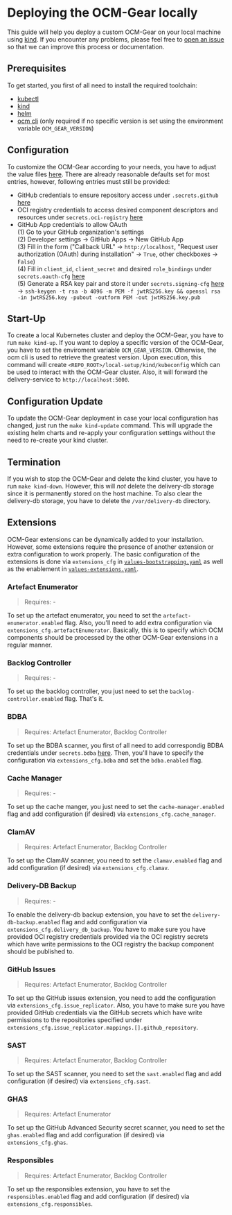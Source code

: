 # Deploying the OCM-Gear locally

This guide will help you deploy a custom OCM-Gear on your local machine using
[kind](https://kind.sigs.k8s.io/). If you encounter any problems, please feel
free to [open an issue](https://github.com/open-component-model/delivery-service/issues/new?assignees=&labels=kind%2Fenhancement&projects=&template=enhancement_request.md)
so that we can improve this process or documentation.

## Prerequisites
To get started, you first of all need to install the required toolchain:
- [kubectl](https://kubernetes.io/docs/tasks/tools)
- [kind](https://kind.sigs.k8s.io/docs/user/quick-start/#installation)
- [helm](https://helm.sh/docs/intro/install)
- [ocm cli](https://github.com/open-component-model/ocm-cli) (only required if
no specific version is set using the environment variable `OCM_GEAR_VERSION`)

## Configuration
To customize the OCM-Gear according to your needs, you have to adjust the
value files [here](https://github.com/open-component-model/delivery-service/tree/master/local-setup/kind/cluster).
There are already reasonable defaults set for most entries, however, following
entries must still be provided:
- GitHub credentials to ensure repository access under `.secrets.github`
[here](https://github.com/open-component-model/delivery-service/blob/master/local-setup/kind/cluster/values-bootstrapping.yaml)
- OCI registry credentials to access desired component descriptors and resources under `secrets.oci-registry`
[here](https://github.com/open-component-model/delivery-service/blob/master/local-setup/kind/cluster/values-bootstrapping.yaml)
- GitHub App credentials to allow OAuth  
    (1) Go to your GitHub organization's settings  
    (2) Developer settings -> GitHub Apps -> New GitHub App  
    (3) Fill in the form ("Callback URL" -> `http://localhost`, "Request user
    authorization (OAuth) during installation" -> `True`, other checkboxes -> `False`)  
    (4) Fill in `client_id`, `client_secret` and desired `role_bindings` under `secrets.oauth-cfg`
    [here](https://github.com/open-component-model/delivery-service/blob/master/local-setup/kind/cluster/values-bootstrapping.yaml)  
    (5) Generate a RSA key pair and store it under `secrets.signing-cfg`
    [here](https://github.com/open-component-model/delivery-service/blob/master/local-setup/kind/cluster/values-bootstrapping.yaml)  
    -> `ssh-keygen -t rsa -b 4096 -m PEM -f jwtRS256.key && openssl rsa -in jwtRS256.key -pubout -outform PEM -out jwtRS256.key.pub`

## Start-Up
To create a local Kubernetes cluster and deploy the OCM-Gear, you have to run
`make kind-up`. If you want to deploy a specific version of the OCM-Gear, you
have to set the enviroment variable `OCM_GEAR_VERSION`. Otherwise, the ocm cli
is used to retrieve the greatest version. Upon execution, this command will
create `<REPO_ROOT>/local-setup/kind/kubeconfig` which can be used to interact
with the OCM-Gear cluster. Also, it will forward the delivery-service to
`http://localhost:5000`.

## Configuration Update
To update the OCM-Gear deployment in case your local configuration has changed,
just run the `make kind-update` command. This will upgrade the existing helm
charts and re-apply your configuration settings without the need to re-create
your kind cluster.

## Termination
If you wish to stop the OCM-Gear and delete the kind cluster, you have to run
`make kind-down`. However, this will _not_ delete the delivery-db storage since
it is permanently stored on the host machine. To also clear the delivery-db
storage, you have to delete the `/var/delivery-db` directory.

## Extensions
OCM-Gear extensions can be dynamically added to your installation. However, some
extensions require the presence of another extension or extra configuration to
work properly. The basic configuration of the extensions is done via `extensions_cfg`
in [`values-bootstrapping.yaml`](https://github.com/open-component-model/delivery-service/blob/master/local-setup/kind/cluster/values-bootstrapping.yaml)
as well as the enablement in [`values-extensions.yaml`](https://github.com/open-component-model/delivery-service/blob/master/local-setup/kind/cluster/values-extensions.yaml).

### Artefact Enumerator
> Requires: -

To set up the artefact enumerator, you need to set the
`artefact-enumerator.enabled` flag. Also, you'll need to add extra configuration
via `extensions_cfg.artefactEnumerator`. Basically, this is to specify which OCM
components should be processed by the other OCM-Gear extensions in a regular manner.

### Backlog Controller
> Requires: -

To set up the backlog controller, you just need to set the
`backlog-controller.enabled` flag. That's it.

### BDBA
> Requires: Artefact Enumerator, Backlog Controller

To set up the BDBA scanner, you first of all need to add correspondig BDBA
credentials under `secrets.bdba` [here](https://github.com/open-component-model/delivery-service/blob/master/local-setup/kind/cluster/values-bootstrapping.yaml).
Then, you'll have to specify the configuration via `extensions_cfg.bdba` and set
the `bdba.enabled` flag.

### Cache Manager
> Requires: -

To set up the cache manger, you just need to set the `cache-manager.enabled` flag
and add configuration (if desired) via `extensions_cfg.cache_manager`.

### ClamAV
> Requires: Artefact Enumerator, Backlog Controller

To set up the ClamAV scanner, you need to set the `clamav.enabled` flag and add
configuration (if desired) via `extensions_cfg.clamav`.

### Delivery-DB Backup
> Requires: -

To enable the delivery-db backup extension, you have to set the
`delivery-db-backup.enabled` flag and add configuration via
`extensions_cfg.delivery_db_backup`. You have to make sure you have provided OCI
registry credentials provided via the OCI registry secrets which have write
permissions to the OCI registry the backup component should be published to.

### GitHub Issues
> Requires: Artefact Enumerator, Backlog Controller

To set up the GitHub issues extension, you need to add the configuration via
`extensions_cfg.issue_replicator`. Also, you have to make sure you have provided
GitHub credentials via the GitHub secrets which have write permissions to the
repositories specified under `extensions_cfg.issue_replicator.mappings.[].github_repository`.

### SAST
> Requires: Artefact Enumerator, Backlog Controller

To set up the SAST scanner, you need to set the `sast.enabled` flag and add
configuration (if desired) via `extensions_cfg.sast`.

### GHAS
> Requires: Artefact Enumerator

To set up the GitHub Advanced Security secret scanner, you need to set the `ghas.enabled` flag and add
configuration (if desired) via `extensions_cfg.ghas`.

### Responsibles
> Requires: Artefact Enumerator, Backlog Controller

To set up the responsibles extension, you have to set the `responsibles.enabled` flag
and add configuration (if desired) via `extensions_cfg.responsibles`.
